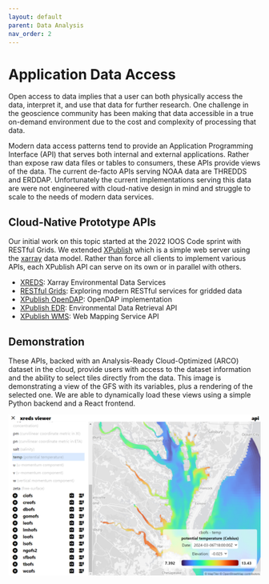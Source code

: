 ```yaml
---
layout: default
parent: Data Analysis
nav_order: 2
---
```


# Application Data Access

Open access to data implies that a user can both physically access the data, interpret it, and use that data for further research. One challenge in the geoscience community has been making that data accessible in a true on-demand environment due to the cost and complexity of processing that data.

Modern data access patterns tend to provide an Application Programming Interface (API) that serves both internal and external applications. Rather than expose raw data files or tables to consumers, these APIs provide views of the data. The current de-facto APIs serving NOAA data are THREDDS and ERDDAP. Unfortunately the current implementations serving this data are were not engineered with cloud-native design in mind and struggle to scale to the needs of modern data services.

## Cloud-Native Prototype APIs

Our initial work on this topic started at the 2022 IOOS Code sprint with RESTful Grids. We extended [XPublish](https://xpublish.readthedocs.io/en/latest/) which is a simple web server using the [xarray](https://docs.xarray.dev/en/stable/) data model. Rather than force all clients to implement various APIs, each XPublish API can serve on its own or in parallel with others.

- [XREDS](https://github.com/asascience-open/xreds): Xarray Environmental Data Services
- [RESTful Grids](https://github.com/asascience/restful-grids): Exploring modern RESTful services for gridded data
- [XPublish OpenDAP](https://github.com/xpublish-community/xpublish-opendap): OpenDAP implementation
- [XPublish EDR](https://github.com/xpublish-community/xpublish-edr): Environmental Data Retrieval API
- [XPublish WMS](https://github.com/xpublish-community/xpublish-wms): Web Mapping Service API

## Demonstration

These APIs, backed with an Analysis-Ready Cloud-Optimized (ARCO) dataset in the cloud, provide users with access to the dataset information and the ability to select tiles directly from the data. This image is demonstrating a view of the GFS with its variables, plus a rendering of the selected one. We are able to dynamically load these views using a simple Python backend and a React frontend.

![EDS Viewer](eds-viewer.png)